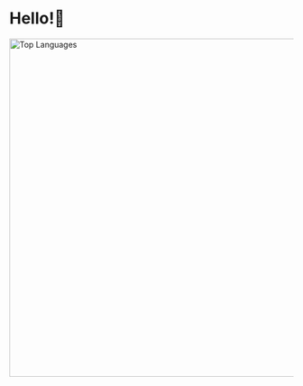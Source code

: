 # Hello!🐬

<div style="display: flex; justify-content: center;">
  <img alt="Top Languages" src="https://github-readme-stats.vercel.app/api/top-langs/?username=pratishabista&layout=compact" style="width: 600px;">
</div>
